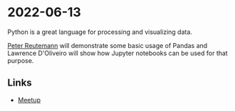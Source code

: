 # 2022-06-13

Python is a great language for processing and visualizing data. 

[Peter Reutemann](pandas) will demonstrate some basic usage of Pandas and 
Lawrence D'Oliveiro will show how Jupyter notebooks can be used for that purpose.

## Links

* [Meetup](https://www.meetup.com/nzpug-hamilton/events/283776823/)
